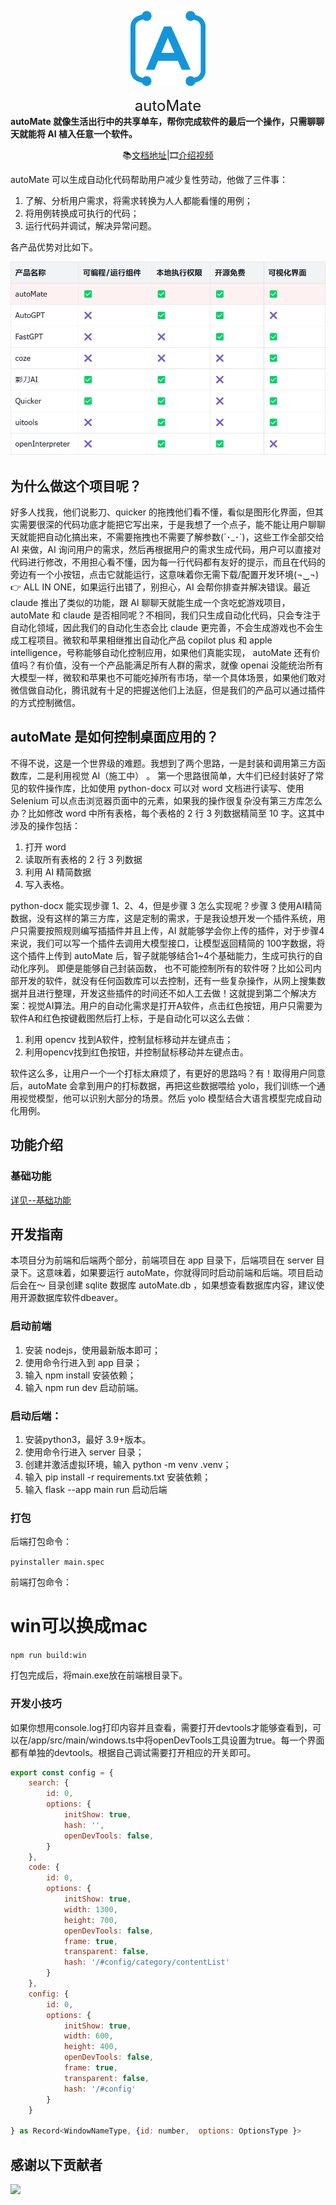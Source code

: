 <div align="center">

<a ><img src="./resources/logo.png" width="120" height="120" alt="autoMate logo"></a>

<div style="font-size:24px;">autoMate</div>

</div>
<b>autoMate 就像生活出行中的共享单车，帮你完成软件的最后一个操作，只需聊聊天就能将 AI 植入任意一个软件。</b>

<div align="center">


📚[文档地址](https://s0soyusc93k.feishu.cn/wiki/JhhIwAUXJiBHG9kmt3YcXisWnec?from=from_copylink)|🎞️[介绍视频](https://www.bilibili.com/video/BV1LW421R7Ai/?share_source=copy_web&vd_source=c28e503b050f016c21660b69e391d391)

</div>

autoMate 可以生成自动化代码帮助用户减少复性劳动，他做了三件事：

1. 了解、分析用户需求，将需求转换为人人都能看懂的用例；
2. 将用例转换成可执行的代码；
3. 运行代码并调试，解决异常问题。

各产品优势对比如下。

![alt text](./resources/diff.png)


## 为什么做这个项目呢？
好多人找我，他们说影刀、quicker 的拖拽他们看不懂，看似是图形化界面，但其实需要很深的代码功底才能把它写出来，于是我想了一个点子，能不能让用户聊聊天就能把自动化搞出来，不需要拖拽也不需要了解参数(´･_･`)，这些工作全部交给 AI 来做，AI 询问用户的需求，然后再根据用户的需求生成代码，用户可以直接对代码进行修改，不用担心看不懂，因为每一行代码都有友好的提示，而且在代码的旁边有一个小按钮，点击它就能运行，这意味着你无需下载/配置开发环境(¬‿¬)👉 ALL IN ONE，如果运行出错了，别担心，AI 会帮你排查并解决错误。最近 claude 推出了类似的功能，跟 AI 聊聊天就能生成一个贪吃蛇游戏项目，autoMate 和 claude 是否相同呢？不相同，我们只生成自动化代码，只会专注于自动化领域，因此我们的自动化生态会比 claude 更完善，不会生成游戏也不会生成工程项目。微软和苹果相继推出自动化产品 copilot plus 和 apple intelligence，号称能够自动化控制应用，如果他们真能实现， autoMate 还有价值吗？有价值，没有一个产品能满足所有人群的需求，就像 openai 没能统治所有大模型一样，微软和苹果也不可能吃掉所有市场，举一个具体场景，如果他们敢对微信做自动化，腾讯就有十足的把握送他们上法庭，但是我们的产品可以通过插件的方式控制微信。

## autoMate 是如何控制桌面应用的？

不得不说，这是一个世界级的难题。我想到了两个思路，一是封装和调用第三方函数库，二是利用视觉 AI（施工中） 。
第一个思路很简单，大牛们已经封装好了常见的软件操作库，比如使用 python-docx 可以对 word 文档进行读写、使用 Selenium 可以点击浏览器页面中的元素，如果我的操作很复杂没有第三方库怎么办？比如修改 word 中所有表格，每个表格的 2 行 3 列数据精简至 10 字。这其中涉及的操作包括：
1. 打开 word
2.  读取所有表格的 2 行 3 列数据
3. 利用 AI 精简数据
4. 写入表格。

python-docx 能实现步骤 1、2、4，但是步骤 3 怎么实现呢？步骤 3 使用AI精简数据，没有这样的第三方库，这是定制的需求，于是我设想开发一个插件系统，用户只需要按照规则编写插插件并且上传，AI 就能够学会你上传的插件，对于步骤4 来说，我们可以写一个插件去调用大模型接口，让模型返回精简的 100字数据，将这个插件上传到 autoMate 后，智子就能够结合1~4个基础能力，生成可执行的自动化序列。
即便是能够自己封装函数， 也不可能控制所有的软件呀？比如公司内部开发的软件，就没有任何函数库可以去控制，还有一些复杂操作，从网上搜集数据并且进行整理，开发这些插件的时间还不如人工去做！这就提到第二个解决方案：视觉AI算法。用户的自动化需求是打开A软件，点击红色按钮，用户只需要为软件A和红色按键截图然后打上标，于是自动化可以这么去做：

1. 利用 opencv 找到A软件，控制鼠标移动并左键点击；
2. 利用opencv找到红色按钮，并控制鼠标移动并左键点击。

软件这么多，让用户一个一个打标太麻烦了，有更好的思路吗？有！取得用户同意后，autoMate 会拿到用户的打标数据，再把这些数据喂给 yolo，我们训练一个通用视觉模型，他可以识别大部分的场景。然后 yolo 模型结合大语言模型完成自动化用例。


## 功能介绍

### 基础功能

[详见--基础功能](https://s0soyusc93k.feishu.cn/wiki/JhhIwAUXJiBHG9kmt3YcXisWnec#O9W8dEqfBo13oQxCslycFUWonFd)

## 开发指南

本项目分为前端和后端两个部分，前端项目在 app  目录下，后端项目在 server 目录下。这意味着，如果要运行 autoMate，你就得同时启动前端和后端。项目启动后会在～ 目录创建 sqlite 数据库 autoMate.db ，如果想查看数据库内容，建议使用开源数据库软件dbeaver。

### 启动前端

1. 安装 nodejs，使用最新版本即可；
2. 使用命令行进入到 app 目录；
3. 输入 npm install 安装依赖；
4. 输入 npm run dev 启动前端。

### 启动后端：

1. 安装python3，最好 3.9+版本。
2. 使用命令行进入 server 目录；
3. 创建并激活虚拟环境，输入 python -m venv .venv；
4. 输入 pip install -r requirements.txt 安装依赖；
5. 输入 flask --app main run 启动后端

### 打包

后端打包命令：

`pyinstaller main.spec`

前端打包命令：

# win可以换成mac

`npm run build:win`

打包完成后，将main.exe放在前端根目录下。

### 开发小技巧

如果你想用console.log打印内容并且查看，需要打开devtools才能够查看到，可以在/app/src/main/windows.ts中将openDevTools工具设置为true。每一个界面都有单独的devtools。根据自己调试需要打开相应的开关即可。

```js
export const config = {
    search: {
        id: 0,
        options: {
            initShow: true,
            hash: '',
            openDevTools: false,
        }
    },
    code: {
        id: 0,
        options: {
            initShow: true,
            width: 1300,
            height: 700,
            openDevTools: false,
            frame: true,
            transparent: false,
            hash: '/#config/category/contentList'
        }
    },
    config: {
        id: 0,
        options: {
            initShow: true,
            width: 600,
            height: 400,
            openDevTools: false,
            frame: true,
            transparent: false,
            hash: '/#config'
        }
    }

} as Record<WindowNameType, {id: number,  options: OptionsType }>
```

## 感谢以下贡献者


<a href="https://github.com/yuruotong1/autoMate/graphs/contributors">
  <img src="https://contrib.rocks/image?repo=yuruotong1/autoMate" />
</a>